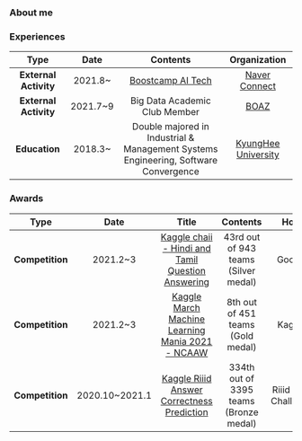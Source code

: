 ### About me

### Experiences
|Type|Date|Contents|Organization|
|:---:|:---:|:---:|:---:|
|**External Activity**|2021.8~|[Boostcamp AI Tech](https://boostcamp.connect.or.kr/)|[Naver Connect](https://www.connect.or.kr/)
|**External Activity**|2021.7~9|Big Data Academic Club Member|[BOAZ](https://blog.naver.com/boazbigdata)
|**Education**|2018.3~|Double majored in Industrial & Management Systems Engineering, Software Convergence|[KyungHee University](https://www.khu.ac.kr/kor/main/index.do)

### Awards
|Type|Date|Title|Contents|Host|
|:---:|:---:|:---:|:---:|:---:|
|**Competition**|2021.2~3|[Kaggle chaii - Hindi and Tamil Question Answering](https://www.kaggle.com/c/chaii-hindi-and-tamil-question-answering)|43rd out of 943 teams (Silver medal)|Google|
|**Competition**|2021.2~3|[Kaggle March Machine Learning Mania 2021 - NCAAW](https://www.kaggle.com/c/ncaaw-march-mania-2021)|8th out of 451 teams (Gold medal)|Kaggle|
|**Competition**|2020.10~2021.1|[Kaggle Riiid Answer Correctness Prediction](https://www.kaggle.com/c/riiid-test-answer-prediction)|334th out of 3395 teams (Bronze medal)|Riiid AIEd Challenge|



<!--
**danny980521/danny980521** is a ✨ _special_ ✨ repository because its `README.md` (this file) appears on your GitHub profile.

Here are some ideas to get you started:

- 🔭 I’m currently working on ...
- 🌱 I’m currently learning ...
- 👯 I’m looking to collaborate on ...
- 🤔 I’m looking for help with ...
- 💬 Ask me about ...
- 📫 How to reach me: ...
- 😄 Pronouns: ...
- ⚡ Fun fact: ...
-->
